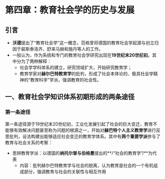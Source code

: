 # 第四章：教育社会学的历史与发展
## 引言
* **沃德**提出了“教育社会学”这一概念，范格曾将德国的教育社会学起源与创立归因于裴斯泰洛齐、舒来马赫和施丹等人的工作。
* 一般认为，作为系统和专门的教育社会学研究出现在**19世纪末20世纪初**。其中分为了两种解释：
  * 社会学学科体系的建立，研究领域扩大，开始研究教育学；
  * 教育学家对**赫尔巴特教育学**的批判，形成了社会本体论的、极具社会学精神的“教育科学”学派，强调教育的社会性。
## 一、教育社会学知识体系初期形成的两条途径
### 第一条途径
第一条途径源于19世纪末20世纪初，工业化发展引起了社会的巨大变迁，教育不能够有效解决问题甚至称为问题的根源之一，开始对**赫巴特个人主义教育学**进行反思批判，设法构建出能够适应社会变迁的教育学体系。其中有**两个重要学派**参与了教育与社会关系的考察：
* 思辨教育学派：以德国的**纳托尔普与伯格曼**提出的**/“社会的教育学”/**为代表
  * 内容：批判赫尔巴特教育学与社会的脱离，认为教育是社会的一个有机组成部分，强调教育与社会的关联性与相互作用
